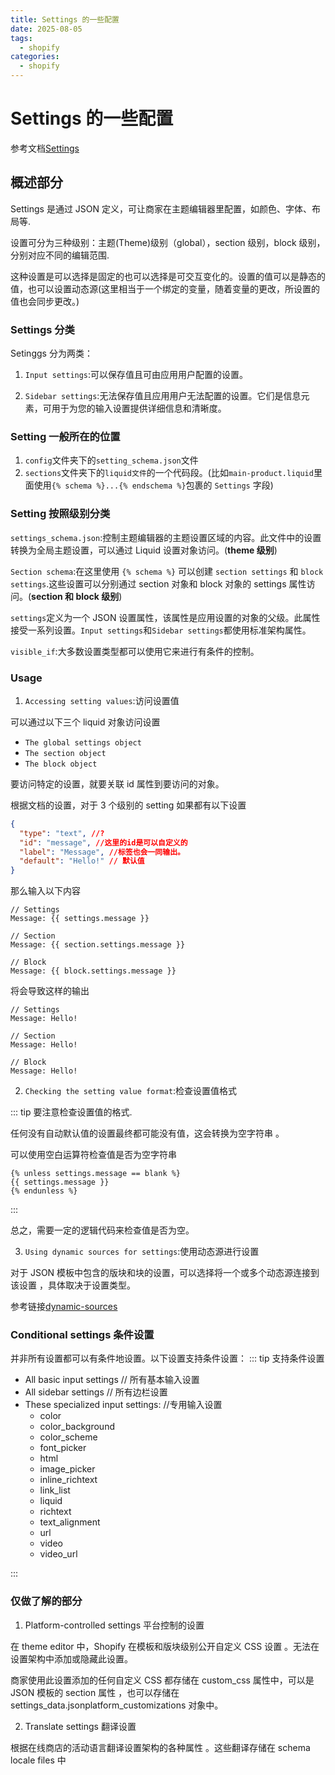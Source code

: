 ```yaml
---
title: Settings 的一些配置
date: 2025-08-05
tags:
  - shopify
categories:
  - shopify
---
```


# Settings 的一些配置

参考文档[Settings](https://shopify.dev/docs/storefronts/themes/architecture/settings)

## 概述部分

Settings 是通过 JSON 定义，可让商家在主题编辑器里配置，如颜色、字体、布局等.

设置可分为三种级别：主题(Theme)级别（global），section 级别，block 级别，分别对应不同的编辑范围.

这种设置是可以选择是固定的也可以选择是可交互变化的。设置的值可以是静态的值，也可以设置动态源(这里相当于一个绑定的变量，随着变量的更改，所设置的值也会同步更改。)

### Settings 分类

Setinggs 分为两类：

1. `Input settings`:可以保存值且可由应用用户配置的设置。

2. `Sidebar settings`:无法保存值且应用用户无法配置的设置。它们是信息元素，可用于为您的输入设置提供详细信息和清晰度。

### Setting 一般所在的位置

1. `config`文件夹下的`setting_schema.json`文件
2. `sections`文件夹下的`liquid文件`的一个代码段。(比如`main-product.liquid`里面使用`{% schema %}...{% endschema %}`包裹的 `Settings` 字段)

### Setting 按照级别分类

`settings_schema.json`:控制主题编辑器的主题设置区域的内容。此文件中的设置转换为全局主题设置，可以通过 Liquid 设置对象访问。(**theme 级别**)

`Section schema`:在这里使用 `{% schema %}` 可以创建 `section settings` 和 `block settings`.这些设置可以分别通过 section 对象和 block 对象的 settings 属性访问。(**section 和 block 级别**)

`settings`定义为一个 JSON 设置属性，该属性是应用设置的对象的父级。此属性接受一系列设置。`Input settings`和`Sidebar settings`都使用标准架构属性。

`visible_if`:大多数设置类型都可以使用它来进行有条件的控制。

### Usage

1. `Accessing setting values`:访问设置值

可以通过以下三个 liquid 对象访问设置

- `The global settings object`
- `The section object`
- `The block object`

要访问特定的设置，就要关联 id 属性到要访问的对象。

根据文档的设置，对于 3 个级别的 setting 如果都有以下设置

```json
{
  "type": "text", //?
  "id": "message", //这里的id是可以自定义的
  "label": "Message", //标签也会一同输出。
  "default": "Hello!" // 默认值
}
```

那么输入以下内容

```input
// Settings
Message: {{ settings.message }}

// Section
Message: {{ section.settings.message }}

// Block
Message: {{ block.settings.message }}
```

将会导致这样的输出

```output
// Settings
Message: Hello!

// Section
Message: Hello!

// Block
Message: Hello!
```

2. `Checking the setting value format`:检查设置值格式

::: tip
要注意检查设置值的格式.

任何没有自动默认值的设置最终都可能没有值，这会转换为空字符串 。

可以使用空白运算符检查值是否为空字符串

```
{% unless settings.message == blank %}
{{ settings.message }}
{% endunless %}
```

:::

总之，需要一定的逻辑代码来检查值是否为空。

3. `Using dynamic sources for settings`:使用动态源进行设置

对于 JSON 模板中包含的版块和块的设置，可以选择将一个或多个动态源连接到该设置 ，具体取决于设置类型。

参考链接[dynamic-sources](https://shopify.dev/docs/storefronts/themes/architecture/settings/dynamic-sources)

### Conditional settings 条件设置

并非所有设置都可以有条件地设置。以下设置支持条件设置：
::: tip 支持条件设置

- All basic input settings // 所有基本输入设置
- All sidebar settings // 所有边栏设置
- These specialized input settings: //专用输入设置
  - color
  - color_background
  - color_scheme
  - font_picker
  - html
  - image_picker
  - inline_richtext
  - link_list
  - liquid
  - richtext
  - text_alignment
  - url
  - video
  - video_url

:::

### 仅做了解的部分

1. Platform-controlled settings 平台控制的设置

在 theme editor 中，Shopify 在模板和版块级别公开自定义 CSS 设置 。无法在设置架构中添加或隐藏此设置。

商家使用此设置添加的任何自定义 CSS 都存储在 custom_css 属性中，可以是 JSON 模板的 section 属性 ，也可以存储在 settings_data.jsonplatform_customizations 对象中。

2. Translate settings 翻译设置

根据在线商店的活动语言翻译设置架构的各种属性 。这些翻译存储在 schema locale files 中
